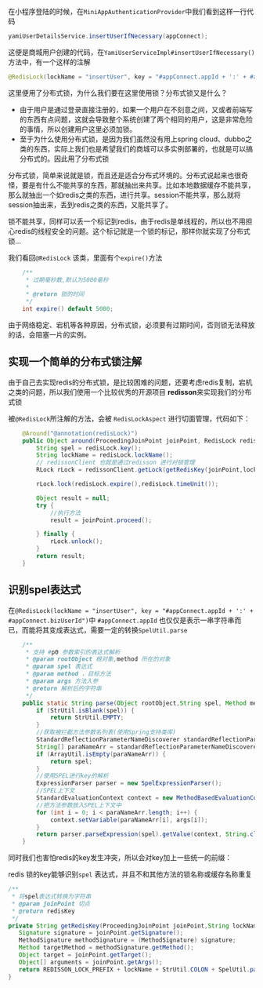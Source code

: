 在小程序登陆的时候，在`MiniAppAuthenticationProvider`中我们看到这样一行代码

```java
yamiUserDetailsService.insertUserIfNecessary(appConnect);
```

这便是商城用户创建的代码，在`YamiUserServiceImpl#insertUserIfNecessary()`方法中，有一个这样的注解

```java
@RedisLock(lockName = "insertUser", key = "#appConnect.appId + ':' + #appConnect.bizUserId")
```

这里便用了分布式锁，为什么我们要在这里使用锁？分布式锁又是什么？

- 由于用户是通过登录直接注册的，如果一个用户在不刻意之间，又或者前端写的东西有点问题，这就会导致整个系统创建了两个相同的用户，这是非常危险的事情，所以创建用户这里必须加锁。
- 至于为什么使用分布式锁，是因为我们虽然没有用上spring cloud、dubbo之类的东西，实际上我们也是希望我们的商城可以多实例部署的，也就是可以搞分布式的。因此用了分布式锁

分布式锁，简单来说就是锁，而且还是适合分布式环境的。分布式说起来也很奇怪，要是有什么不能共享的东西，那就抽出来共享。比如本地数据缓存不能共享，那么就抽出一个如redis之类的东西，进行共享。session不能共享，那么就将session抽出来，丢到redis之类的东西，又能共享了。

锁不能共享，同样可以丢一个标记到redis，由于redis是单线程的，所以也不用担心redis的线程安全的问题。这个标记就是一个锁的标记，那样你就实现了分布式锁...

我们看回`@RedisLock` 该类，里面有个`expire()`方法

```java
    /**
     * 过期毫秒数,默认为5000毫秒
     *
     * @return 锁的时间
     */
    int expire() default 5000;
```

由于网络稳定、宕机等各种原因，分布式锁，必须要有过期时间，否则锁无法释放的话，会阻塞一片的实例。

## 实现一个简单的分布式锁注解

由于自己去实现redis的分布式锁，是比较困难的问题，还要考虑redis复制，宕机之类的问题，所以我们使用一个比较优秀的开源项目 **redisson**来实现我们的分布式锁

被`@RedisLock`所注解的方法，会被 `RedisLockAspect` 进行切面管理，代码如下：

```java
    @Around("@annotation(redisLock)")
    public Object around(ProceedingJoinPoint joinPoint, RedisLock redisLock) throws Throwable {
        String spel = redisLock.key();
        String lockName = redisLock.lockName();
        // redissonClient 也就是通过redisson 进行对锁管理
        RLock rLock = redissonClient.getLock(getRedisKey(joinPoint,lockName,spel));

        rLock.lock(redisLock.expire(),redisLock.timeUnit());

        Object result = null;
        try {
            //执行方法
            result = joinPoint.proceed();

        } finally {
            rLock.unlock();
        }
        return result;
    }
```

## 识别spel表达式

在`@RedisLock(lockName = "insertUser", key = "#appConnect.appId + ':' + #appConnect.bizUserId")`中 `#appConnect.appId` 也仅仅是表示一串字符串而已，而能将其变成表达式，需要一定的转换`SpelUtil.parse`

```java
    /**
     * 支持 #p0 参数索引的表达式解析
     * @param rootObject 根对象,method 所在的对象
     * @param spel 表达式
     * @param method ，目标方法
     * @param args 方法入参
     * @return 解析后的字符串
     */
    public static String parse(Object rootObject,String spel, Method method, Object[] args) {
        if (StrUtil.isBlank(spel)) {
            return StrUtil.EMPTY;
        }
        //获取被拦截方法参数名列表(使用Spring支持类库)
        StandardReflectionParameterNameDiscoverer standardReflectionParameterNameDiscoverer = new StandardReflectionParameterNameDiscoverer();
        String[] paraNameArr = standardReflectionParameterNameDiscoverer.getParameterNames(method);
        if (ArrayUtil.isEmpty(paraNameArr)) {
            return spel;
        }
        //使用SPEL进行key的解析
        ExpressionParser parser = new SpelExpressionParser();
        //SPEL上下文
        StandardEvaluationContext context = new MethodBasedEvaluationContext(rootObject,method,args,standardReflectionParameterNameDiscoverer);
        //把方法参数放入SPEL上下文中
        for (int i = 0; i < paraNameArr.length; i++) {
            context.setVariable(paraNameArr[i], args[i]);
        }
        return parser.parseExpression(spel).getValue(context, String.class);
    }
```

同时我们也害怕redis的key发生冲突，所以会对key加上一些统一的前缀：

redis 锁的key能够识别`spel` 表达式，并且不和其他方法的锁名称或缓存名称重复

```java
/**
 * 将spel表达式转换为字符串
 * @param joinPoint 切点
 * @return redisKey
 */
private String getRedisKey(ProceedingJoinPoint joinPoint,String lockName,String spel) {
   Signature signature = joinPoint.getSignature();
   MethodSignature methodSignature = (MethodSignature) signature;
   Method targetMethod = methodSignature.getMethod();
   Object target = joinPoint.getTarget();
   Object[] arguments = joinPoint.getArgs();
   return REDISSON_LOCK_PREFIX + lockName + StrUtil.COLON + SpelUtil.parse(target,spel, targetMethod, arguments);
}
```

